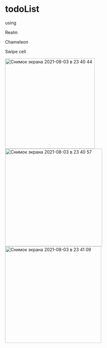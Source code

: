 # todoList
using 

Realm

Chameleon

Swipe cell

<img width="292" alt="Снимок экрана 2021-08-03 в 23 40 44" src="https://user-images.githubusercontent.com/83182177/128083242-fa8bd62f-10fe-4bbd-827e-cd2484dec9fe.png">







<img width="316" alt="Снимок экрана 2021-08-03 в 23 40 57" src="https://user-images.githubusercontent.com/83182177/128083256-162b060f-fc14-4e1f-a613-af121ce8966c.png">








<img width="313" alt="Снимок экрана 2021-08-03 в 23 41 09" src="https://user-images.githubusercontent.com/83182177/128083269-f7a76984-cad7-4696-99c4-e382a32f6c40.png">
